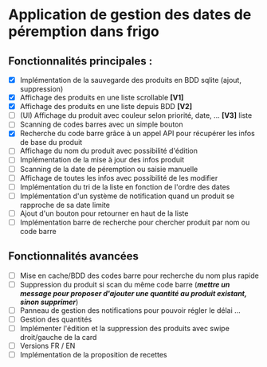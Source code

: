 # Application de gestion des dates de péremption dans frigo
## Fonctionnalités principales :
- [x] Implémentation de la sauvegarde des produits en BDD sqlite (ajout, suppression)
- [x] Affichage des produits en une liste scrollable **[V1]**
- [x] Affichage des produits en une liste depuis BDD **[V2]**
- [ ] (UI) Affichage du produit avec couleur selon priorité, date, ... **[V3]** liste
- [ ] Scanning de codes barres avec un simple bouton
- [x] Recherche du code barre grâce à un appel API pour récupérer les infos de base du produit 
- [ ] Affichage du nom du produit avec possibilité d'édition 
- [ ] Implémentation de la mise à jour des infos produit
- [ ] Scanning de la date de péremption ou saisie manuelle
- [ ] Affichage de toutes les infos avec possibilité de les modifier
- [ ] Implémentation du tri de la liste en fonction de l'ordre des dates
- [ ] Implémentation d'un système de notification quand un produit se rapproche de sa date limite
- [ ] Ajout d'un bouton pour retourner en haut de la liste
- [ ] Implémentation barre de recherche pour chercher produit par nom ou code barre
  
## Fonctionnalités avancées
- [ ] Mise en cache/BDD des codes barre pour recherche du nom plus rapide
- [ ] Suppression du produit si scan du même code barre (***mettre un message pour proposer d'ajouter une quantité au produit existant, sinon supprimer***)
- [ ] Panneau de gestion des notifications pour pouvoir régler le délai ... 
- [ ] Gestion des quantités 
- [ ] Implémenter l'édition et la suppression des produits avec swipe droit/gauche de la card 
- [ ] Versions FR / EN
- [ ] Implémentation de la proposition de recettes 